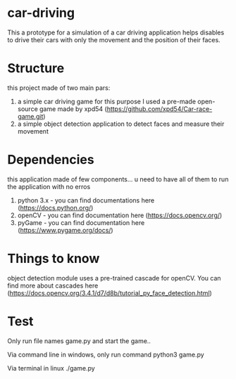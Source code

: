 # car-driving
This a prototype for a simulation of a car driving application helps disables to drive their cars with only the movement and the position of their faces.


# Structure
this project made of two main pars:
  1. a simple car driving game
      for this purpose I used a pre-made open-source game made by xpd54 (https://github.com/xpd54/Car-race-game.git)
  2. a simple object detection application to detect faces and measure their movement


# Dependencies
this application made of few components... u need to have all of them to run the application with no erros
  1. python 3.x - you can find documentations here (https://docs.python.org/)
  2. openCV -     you can find documentation here (https://docs.opencv.org/)
  3. pyGame -     you can find documentation here (https://www.pygame.org/docs/)

# Things to know
object detection module uses a pre-trained cascade for openCV.
You can find 
more about cascades here (https://docs.opencv.org/3.4.1/d7/d8b/tutorial_py_face_detection.html)

# Test
Only run file names game.py and start the game..

Via command line in windows, only run command
python3 game.py

Via terminal in linux
./game.py
